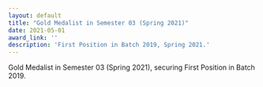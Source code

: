 ```yaml
---
layout: default
title: "Gold Medalist in Semester 03 (Spring 2021)"
date: 2021-05-01
award_link: ''
description: 'First Position in Batch 2019, Spring 2021.'
---
```

Gold Medalist in Semester 03 (Spring 2021), securing First Position in Batch 2019.
